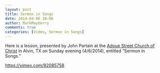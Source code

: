 ```yaml
---
layout: post
title: Sermon in Songs
date: 2014-04-06 18:00
author: MarkMayberry
comments: true
categories: [Video, Sermon in Songs]
---
```

Here is a lesson, presented by John Partain at the <a href="http://www.ascoc.org/">Adoue Street Church of Christ</a> in Alvin, TX on Sunday evening (4/6/2014), entitled “Sermon in Songs.”

https://vimeo.com/92085758
